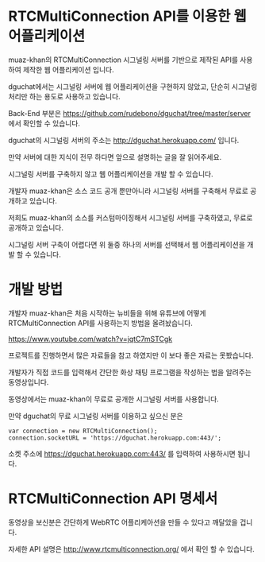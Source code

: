 # RTCMultiConnection API를 이용한 웹 어플리케이션
muaz-khan의 RTCMultiConnection 시그널링 서버를 기반으로 제작된 API를 사용하여 제작한 웹 어플리케이션 입니다.

dguchat에서는 시그널링 서버에 웹 어플리케이션을 구현하지 않았고, 단순히 시그널링 처리만 하는 용도로 사용하고 있습니다.  

Back-End 부분은 https://github.com/rudebono/dguchat/tree/master/server 에서 확인할 수 있습니다.  

dguchat의 시그널링 서버의 주소는 http://dguchat.herokuapp.com/ 입니다.  

만약 서버에 대한 지식이 전무 하다면 앞으로 설명하는 글을 잘 읽어주세요.  

시그널링 서버를 구축하지 않고 웹 어플리케이션을 개발 할 수 있습니다.  

개발자 muaz-khan은 소스 코드 공개 뿐만아니라 시그널링 서버를 구축해서 무료로 공개하고 있습니다.  

저희도 muaz-khan의 소스를 커스텀마이징해서 시그널링 서버를 구축하였고, 무료로 공개하고 있습니다.  

시그널링 서버 구축이 어렵다면 위 둘중 하나의 서버를 선택해서 웹 어플리케이션을 개발 할 수 있습니다.

# 개발 방법
개발자 muaz-khan은 처음 시작하는 뉴비들을 위해 유튜브에 어떻게 RTCMultiConnection API를 사용하는지 방법을 올려놨습니다.  

https://www.youtube.com/watch?v=jqtC7mSTCgk

프로젝트를 진행하면서 많은 자료들을 참고 하였지만 이 보다 좋은 자료는 못봤습니다.  

개발자가 직접 코드를 입력해서 간단한 화상 채팅 프로그램을 작성하는 법을 알려주는 동영상입니다.  

동영상에서는 muaz-khan이 무료로 공개한 시그널링 서버를 사용합니다.  

만약 dguchat의 무료 시그널링 서버를 이용하고 싶으신 분은

	var connection = new RTCMultiConnection();
	connection.socketURL = 'https://dguchat.herokuapp.com:443/';

소켓 주소에 https://dguchat.herokuapp.com:443/ 를 입력하여 사용하시면 됩니다.


# RTCMultiConnection API 명세서
동영상을 보신분은 간단하게 WebRTC 어플리케아션을 만들 수 있다고 깨달았을 겁니다.  

자세한 API 설명은 http://www.rtcmulticonnection.org/ 에서 확인 할 수 있습니다.
